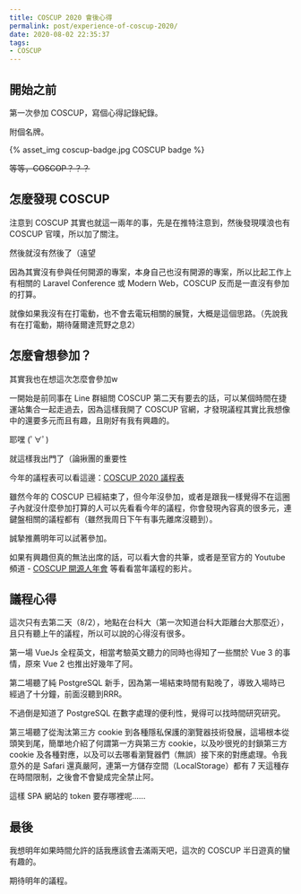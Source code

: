 ```yaml
---
title: COSCUP 2020 會後心得
permalink: post/experience-of-coscup-2020/
date: 2020-08-02 22:35:37
tags:
- COSCUP
---
```


## 開始之前

第一次參加 COSCUP，寫個心得記錄紀錄。

附個名牌。

{% asset_img coscup-badge.jpg COSCUP badge %}

~~等等，COSCOP？？？~~

## 怎麼發現 COSCUP

注意到 COSCUP 其實也就這一兩年的事，先是在推特注意到，然後發現噗浪也有 COSCUP 官噗，所以加了關注。

然後就沒有然後了（遠望

因為其實沒有參與任何開源的專案，本身自己也沒有開源的專案，所以比起工作上有相關的 Laravel Conference 或 Modern Web，COSCUP 反而是一直沒有參加的打算。

就像如果我沒有在打電動，也不會去電玩相關的展覽，大概是這個思路。（先說我有在打電動，期待薩爾達荒野之息2）

## 怎麼會想參加？

其實我也在想這次怎麼會參加w

一開始是前同事在 Line 群組問 COSCUP 第二天有要去的話，可以某個時間在捷運站集合一起走過去，因為這樣我開了 COSCUP 官網，才發現議程其實比我想像中的還要多元而且有趣，且剛好有我有興趣的。

耶嘿 (ﾟ∀ﾟ)

就這樣我出門了（論揪團的重要性

今年的議程表可以看這邊：[COSCUP 2020 議程表](https://coscup.org/2020/zh-TW/agenda)

雖然今年的 COSCUP 已經結束了，但今年沒參加，或者是跟我一樣覺得不在這圈子內就沒什麼參加打算的人可以先看看今年的議程，你會發現內容真的很多元，連鍵盤相關的議程都有（雖然我周日下午有事先離席沒聽到）。

誠摯推薦明年可以試著參加。

如果有興趣但真的無法出席的話，可以看大會的共筆，或者是至官方的 Youtube 頻道 - [COSCUP 開源人年會](https://www.youtube.com/c/coscup/featured) 等看看當年議程的影片。

## 議程心得

這次只有去第二天（8/2），地點在台科大（第一次知道台科大距離台大那麼近），且只有聽上午的議程，所以可以說的心得沒有很多。

第一場 VueJs 全程英文，相當考驗英文聽力的同時也得知了一些關於 Vue 3 的事情，原來 Vue 2 也推出好幾年了阿。

第二場聽了純 PostgreSQL 新手，因為第一場結束時間有點晚了，導致入場時已經過了十分鐘，前面沒聽到RRR。

不過倒是知道了 PostgreSQL 在數字處理的便利性，覺得可以找時間研究研究。

第三場聽了從淘汰第三方 cookie 到各種隱私保護的瀏覽器技術發展，這場根本從頭笑到尾，簡單地介紹了何謂第一方與第三方 cookie，以及吵很兇的封鎖第三方 cookie 及各種對應，以及可以去哪看瀏覽器們（無誤）接下來的對應處理。令我意外的是 Safari 還真嚴阿，連第一方儲存空間（LocalStorage）都有 7 天這種存在時間限制，之後會不會變成完全禁止阿。

這樣 SPA 網站的 token 要存哪裡呢……

## 最後

我想明年如果時間允許的話我應該會去滿兩天吧，這次的 COSCUP 半日遊真的蠻有趣的。

期待明年的議程。

